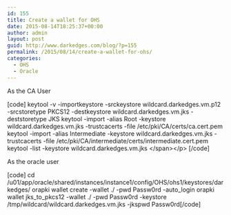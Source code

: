 ```yaml
---
id: 155
title: Create a wallet for OHS
date: 2015-08-14T18:25:37+00:00
author: admin
layout: post
guid: http://www.darkedges.com/blog/?p=155
permalink: /2015/08/14/create-a-wallet-for-ohs/
categories:
  - OHS
  - Oracle
---
```

As the CA User

[code]
keytool -v -importkeystore -srckeystore wildcard.darkedges.vm.p12 -srcstoretype PKCS12 -destkeystore wildcard.darkedges.vm.jks -deststoretype JKS
keytool -import -alias Root -keystore wildcard.darkedges.vm.jks -trustcacerts -file /etc/pki/CA/certs/ca.cert.pem
keytool -import -alias Intermediate -keystore wildcard.darkedges.vm.jks -trustcacerts -file /etc/pki/CA/intermediate/certs/intermediate.cert.pem keytool -list -keystore wildcard.darkedges.vm.jks &lt;/span&gt;&lt;/p&gt;
[/code]

<!-- more --> 

As the oracle user

[code]
cd /u01/app/oracle/shared/instances/instance1/config/OHS/ohs1/keystores/darkedges/
orapki wallet create -wallet ./ -pwd Passw0rd -auto_login
orapki wallet jks_to_pkcs12 -wallet ./ -pwd Passw0rd -keystore /tmp/wildcard/wildcard.darkedges.vm.jks -jkspwd Passw0rd[/code]
